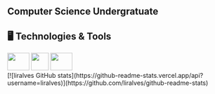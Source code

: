 ## **Computer Science Undergratuate**

## 🖥️ **Technologies & Tools**
<div style="display: inline">
<img loading="lazy" src="https://cdn.jsdelivr.net/gh/devicons/devicon@latest/icons/python/python-original-wordmark.svg" width="50" height="40"/>
<img loading="lazy" src="https://cdn.jsdelivr.net/gh/devicons/devicon@latest/icons/c/c-original.svg" width="40" height="40"/>
<img loading="lazy" src="https://cdn.jsdelivr.net/gh/devicons/devicon@latest/icons/java/java-original-wordmark.svg" width="50" height="40"/>
</div> 

<div>[![liralves GitHub stats](https://github-readme-stats.vercel.app/api?username=liralves)](https://github.com/liralves/github-readme-stats)</div>
